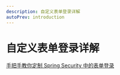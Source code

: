 ```yaml
---
description: 自定义表单登录详解
autoPrev: introduction
---
```


# 自定义表单登录详解
[手把手教你定制 Spring Security 中的表单登录](https://mp.weixin.qq.com/s?__biz=MzI1NDY0MTkzNQ==&mid=2247488138&idx=1&sn=25d18a61a14e4e6316537b6d45e43dd4&scene=21#wechat_redirect)